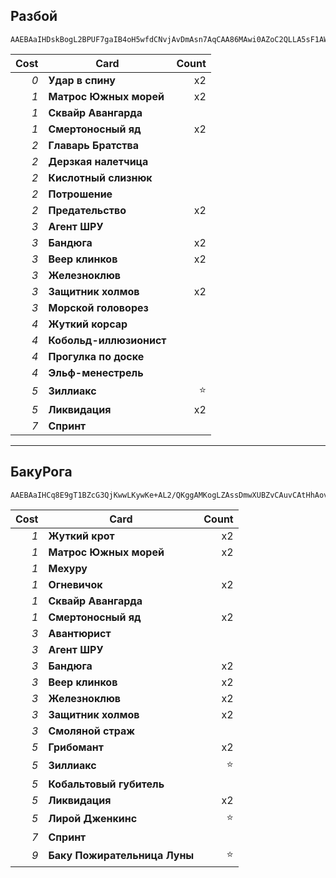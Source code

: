 ## Разбой

```
AAEBAaIHDskBogL2BPUF7gaIB4oH5wfdCNvjAvDmAsn7AqCAA86MAwi0AZoC2QLLA5sF1AWbwgKm7wIA
```

| Cost | Card | Count |
| -------: | ---- | ----: |
| _0_ | **Удар в спину** | x2 |
| _1_ | **Матрос Южных морей** | x2 |
| _1_ | **Сквайр Авангарда** | |
| _1_ | **Смертоносный яд** | x2 |
| _2_ | **Главарь Братства** | |
| _2_ | **Дерзкая налетчица** | |
| _2_ | **Кислотный слизнюк** | |
| _2_ | **Потрошение** | |
| _2_ | **Предательство** | x2 |
| _3_ | **Агент ШРУ** | |
| _3_ | **Бандюга** | x2 |
| _3_ | **Веер клинков** | x2 |
| _3_ | **Железноклюв** | |
| _3_ | **Защитник холмов** | x2 |
| _3_ | **Морской головорез** | |
| _4_ | **Жуткий корсар** | |
| _4_ | **Кобольд-иллюзионист** | |
| _4_ | **Прогулка по доске** | |
| _4_ | **Эльф-менестрель** | |
| _5_ | **Зиллиакс** | ⭐ |
| _5_ | **Ликвидация** | x2 |
| _7_ | **Спринт** | |

---

## БакуРога

```
AAEBAaIHCq8E9gT1BZcG3QjKwwLKywKe+AL2/QKggAMKogLZAssDmwXUBZvCAuvCAtHhAovlAqbvAgA=
```

| Cost | Card | Count |
| -------: | ---- | ----: |
| _1_ | **Жуткий крот** | x2 |
| _1_ | **Матрос Южных морей** | x2 |
| _1_ | **Мехуру** | |
| _1_ | **Огневичок** | x2 |
| _1_ | **Сквайр Авангарда** | |
| _1_ | **Смертоносный яд** | x2 |
| _3_ | **Авантюрист** | |
| _3_ | **Агент ШРУ** | |
| _3_ | **Бандюга** | x2 |
| _3_ | **Веер клинков** | x2 |
| _3_ | **Железноклюв** | x2 |
| _3_ | **Защитник холмов** | x2 |
| _3_ | **Смоляной страж** | |
| _5_ | **Грибомант** | x2 |
| _5_ | **Зиллиакс** | ⭐ |
| _5_ | **Кобальтовый губитель** | |
| _5_ | **Ликвидация** | x2 |
| _5_ | **Лирой Дженкинс** | ⭐ |
| _7_ | **Спринт** | |
| _9_ | **Баку Пожирательница Луны** | ⭐ |
